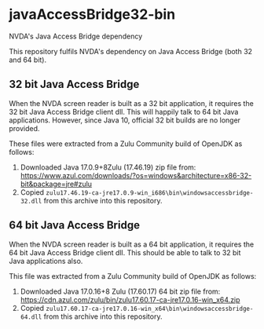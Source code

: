 # javaAccessBridge32-bin
NVDA's Java Access Bridge dependency

This repository fulfils NVDA's dependency on Java Access Bridge (both 32 and 64 bit).

## 32 bit Java Access Bridge

When the NVDA screen reader is built as a 32 bit application, it requires the 32 bit Java Access Bridge client dll.
This will happily talk to 64 bit Java applications.
However, since Java 10, official 32 bit builds are no longer provided.

These files were extracted from a Zulu Community build of OpenJDK as follows:

1. Downloaded Java 17.0.9+8Zulu (17.46.19) zip file from: https://www.azul.com/downloads/?os=windows&architecture=x86-32-bit&package=jre#zulu
2. Copied `zulu17.46.19-ca-jre17.0.9-win_i686\bin\windowsaccessbridge-32.dll` from this archive into this repository.

## 64 bit Java Access Bridge

When the NVDA screen reader is built as a 64 bit application, it requires the 64 bit Java Access Bridge client dll.
This should be able to talk to 32 bit Java applications also.

This file was extracted from a Zulu Community build of OpenJDK as follows:

1. Downloaded Java 17.0.16+8 Zulu (17.60.17) 64 bit zip file from: https://cdn.azul.com/zulu/bin/zulu17.60.17-ca-jre17.0.16-win_x64.zip
2. Copied `zulu17.60.17-ca-jre17.0.16-win_x64\bin\windowsaccessbridge-64.dll` from this archive into this repository.
